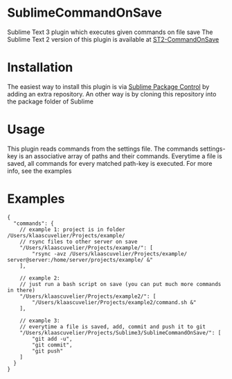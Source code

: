 SublimeCommandOnSave
====================

Sublime Text 3 plugin which executes given commands on file save
The Sublime Text 2 version of this plugin is available at [ST2-CommandOnSave](https://github.com/klaascuvelier/ST2-CommandOnSave)


Installation
============
The easiest way to install this plugin is via [Sublime Package Control](http://wbond.net/sublime_packages/package_control) by adding an extra repository.
An other way is by cloning this repository into the package folder of Sublime


Usage
=====
This plugin reads commands from the settings file. The commands settings-key is an associative array of paths and their commands. Everytime a file is saved, all commands for every matched path-key is executed.
For more info, see the examples


Examples
========
    {
      "commands": {
        // example 1: project is in folder /Users/klaascuvelier/Projects/example/
        // rsync files to other server on save
        "/Users/klaascuvelier/Projects/example/": [
            "rsync -avz /Users/klaascuvelier/Projects/example/ server@server:/home/server/projects/example/ &"
        ],

        // example 2:
        // just run a bash script on save (you can put much more commands in there)
        "/Users/klaascuvelier/Projects/example2/": [
            "/Users/klaascuvelier/Projects/example2/command.sh &"
        ],

        // example 3:
        // everytime a file is saved, add, commit and push it to git
        "/Users/klaascuvelier/Projects/Sublime3/SublimeCommandOnSave/": [
            "git add -u",
            "git commit",
            "git push"
        ]
      }
    }